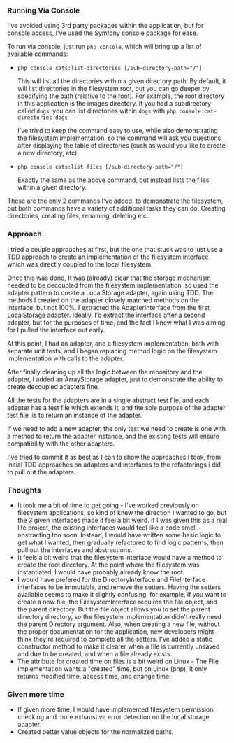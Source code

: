 ### Running Via Console

I've avoided using 3rd party packages within the application, but for console access, I've used the Symfony console package
for ease. 

To run via console, just run `php console`, which will bring up a list of available commands:

 - `php console cats:list-directories [/sub-directory-path="/"]`
 
    This will list all the directories within a given directory path. By default, it will list directories in the 
    filesystem root, but you can go deeper by specifying the path (relative to the root). For example, the root directory
    in this application is the images directory. If you had a subdirectory called `dogs`, you can list directories within
    `dogs` with `php console:cat-directories dogs`
    
    I've tried to keep the command easy to use, while also demonstrating the filesystem implementation, so the command
    will ask you questions after displaying the table of directories (such as would you like to create a new directory, etc)
    
 - `php console cats:list-files [/sub-directory-path="/"]`
    
    Exactly the same as the above command, but instead lists the files within a given directory.
    

These are the only 2 commands I've added, to demonstrate the filesystem, but both commands have a variety of additional
tasks they can do. Creating directories, creating files, renaming, deleting etc.

### Approach

I tried a couple approaches at first, but the one that stuck was to just use a TDD approach to create an implementation 
of the filesystem interface which was directly coupled to the local filesystem. 

Once this was done, It was (already) clear
that the storage mechanism needed to be decoupled from the filesystem implementation, so used the adapter pattern to 
create a LocalStorage adapter, again using TDD. The methods I created on the adapter closely matched methods on the interface, but not 100%.
I extracted the AdapterInterface from the first LocalStorage adapter.
Ideally, I'd extract the interface after a second adapter, but for the purposes of time, and the fact I knew what I was
aiming for I pulled the interface out early.

At this point, I had an adapter, and a filesystem implementation, both with separate unit tests, and I began replacing method
logic on the filesystem implementation with calls to the adapter. 

After finally cleaning up all the logic between the repository and the adapter, I added an ArrayStorage adapter, just to 
demonstrate the ability to create decoupled adapters fine. 

All the tests for the adapters are in a single abstract test file, and each adapter has a test file which extends it, and the sole
purpose of the adapter test file ,is to return an instance of the adapter.

If we need to add a new adapter, the only test we need to create is one with a method to return the adapter instance, and
the existing tests will ensure compatibility with the other adapters.

I've tried to commit it as best as I can to show the approaches I took, from initial TDD approaches on adapters and interfaces
to the refactorings i did to pull out the adapters. 


### Thoughts

 - It took me a bit of time to get going - I've worked previously on filesystem applications, so kind of knew the direction
   I wanted to go, but the 3 given interfaces made it feel a bit weird. If I was given this as a real life project, 
   the existing interfaces would feel like a code smell - abstracting too soon.
   Instead, I would have written some basic logic to get what I wanted, then gradually refactored to find logic patterns,
   then pull out the interfaces and abstractions.
  - It feels a bit weird that the filesystem interface would have a method to create the root directory. At the point 
  where the filesystem was instantiated, I would have probably already know the root.
  - I would have prefered for the DirectoryInterface and FileInterface interfaces to be immutable, and remove the setters.
   Having the setters available seems to make it slightly confusing, for example, if you want to create a new file, the
   FilesystemInterface requires the file object, and the parent directory. But the file object allows you to set the parent
   directory directory, so the filesystem implementation didn't really need the parent Directory argument.
   Also, when creating a new file, without the proper documentation for the application, new developers might think they're
   required to complete all the setters. 
   I've added a static constructor method to make it clearer when a file is currently unsaved and due to be created, and
   when a file already exists.
  - The attribute for created time on files is a bit weird on Linux - The File implementation wants a "created" time, but
  on Linux (php), it only returns modified time, access time, and change time.   

### Given more time

 - If given more time, I would have implemented filesystem permission checking and more exhaustive error detection on
   the local storage adapter. 
 - Created better value objects for the normalized paths.
